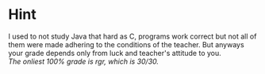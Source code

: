 # Hint
I used to not study Java that hard as C, programs work correct but not all of them were made adhering to the conditions of the teacher.
But anyways your grade depends only from luck and teacher's attitude to you.  
*The onliest 100% grade is rgr, which is 30/30.*
